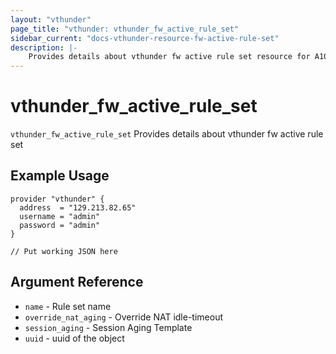 ```yaml
---
layout: "vthunder"
page_title: "vthunder: vthunder_fw_active_rule_set"
sidebar_current: "docs-vthunder-resource-fw-active-rule-set"
description: |-
	Provides details about vthunder fw active rule set resource for A10
---
```


# vthunder\_fw\_active\_rule\_set

`vthunder_fw_active_rule_set` Provides details about vthunder fw active rule set
## Example Usage


```hcl
provider "vthunder" {
  address  = "129.213.82.65"
  username = "admin"
  password = "admin"
}

// Put working JSON here
```

## Argument Reference

* `name` - Rule set name
* `override_nat_aging` - Override NAT idle-timeout
* `session_aging` - Session Aging Template
* `uuid` - uuid of the object

